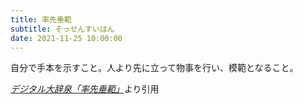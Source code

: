 ```yaml
---
title: 率先垂範
subtitle: そっせんすいはん
date: 2021-11-25 10:00:00
---
```


自分で手本を示すこと。人より先に立って物事を行い、模範となること。

<cite>[デジタル大辞泉「率先垂範」](https://dictionary.goo.ne.jp/word/%E7%8E%87%E5%85%88%E5%9E%82%E7%AF%84/)</cite>より引用
